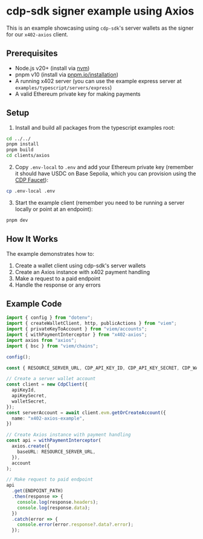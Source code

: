 # cdp-sdk signer example using Axios

This is an example showcasing using `cdp-sdk`'s server wallets as the signer for our  `x402-axios` client.

## Prerequisites

- Node.js v20+ (install via [nvm](https://github.com/nvm-sh/nvm))
- pnpm v10 (install via [pnpm.io/installation](https://pnpm.io/installation))
- A running x402 server (you can use the example express server at `examples/typescript/servers/express`)
- A valid Ethereum private key for making payments

## Setup

1. Install and build all packages from the typescript examples root:
```bash
cd ../../
pnpm install
pnpm build
cd clients/axios
```

2. Copy `.env-local` to `.env` and add your Ethereum private key (remember it should have USDC on Base Sepolia, which you can provision using the [CDP Faucet](https://portal.cdp.coinbase.com/products/faucet)):
```bash
cp .env-local .env
```

3. Start the example client (remember you need to be running a server locally or point at an endpoint):
```bash
pnpm dev
```

## How It Works

The example demonstrates how to:
1. Create a wallet client using cdp-sdk's server wallets
2. Create an Axios instance with x402 payment handling
3. Make a request to a paid endpoint
4. Handle the response or any errors

## Example Code

```typescript
import { config } from "dotenv";
import { createWalletClient, http, publicActions } from "viem";
import { privateKeyToAccount } from "viem/accounts";
import { withPaymentInterceptor } from "x402-axios";
import axios from "axios";
import { bsc } from "viem/chains";

config();

const { RESOURCE_SERVER_URL, CDP_API_KEY_ID, CDP_API_KEY_SECRET, CDP_WALLET_SECRET, ENDPOINT_PATH } = process.env;

// Create a server wallet account
const client = new CdpClient({
  apiKeyId,
  apiKeySecret,
  walletSecret,
});
const serverAccount = await client.evm.getOrCreateAccount({
  name: "x402-axios-example",
})

// Create Axios instance with payment handling
const api = withPaymentInterceptor(
  axios.create({
    baseURL: RESOURCE_SERVER_URL,
  }),
  account
);

// Make request to paid endpoint
api
  .get(ENDPOINT_PATH)
  .then(response => {
    console.log(response.headers);
    console.log(response.data);
  })
  .catch(error => {
    console.error(error.response?.data?.error);
  });
```
